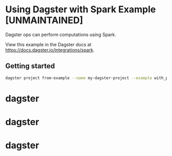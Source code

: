 # Using Dagster with Spark Example [UNMAINTAINED]

Dagster ops can perform computations using Spark.

View this example in the Dagster docs at https://docs.dagster.io/integrations/spark.

## Getting started

```bash
dagster project from-example --name my-dagster-project --example with_pyspark
```
# dagster
# dagster
# dagster
